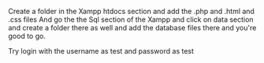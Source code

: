 Create a folder in the Xampp htdocs section and add the .php and .html and .css files 
And go the the Sql section of the Xampp and click on data section and create a folder there as well and add the database files there and you're good to go. 

Try login with the username as test and password as test
